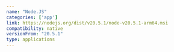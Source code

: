 ```yaml
---
name: "Node.JS"
categories: ['app']
link: https://nodejs.org/dist/v20.5.1/node-v20.5.1-arm64.msi
compatibility: native
versionFrom: "20.5.1"
type: applications
---
```


